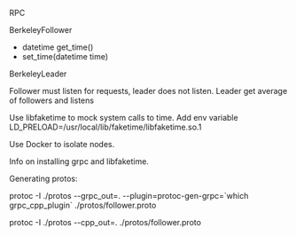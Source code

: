 RPC

BerkeleyFollower
- datetime get_time()
- set_time(datetime time)

BerkeleyLeader


Follower must listen for requests, leader does not listen.
Leader get average of followers and listens

Use libfaketime to mock system calls to time.
Add env variable LD_PRELOAD=/usr/local/lib/faketime/libfaketime.so.1

Use Docker to isolate nodes.

Info on installing grpc and libfaketime.

Generating protos:

protoc -I ./protos --grpc_out=. --plugin=protoc-gen-grpc=\`which grpc_cpp_plugin` ./protos/follower.proto

protoc -I ./protos --cpp_out=. ./protos/follower.proto
